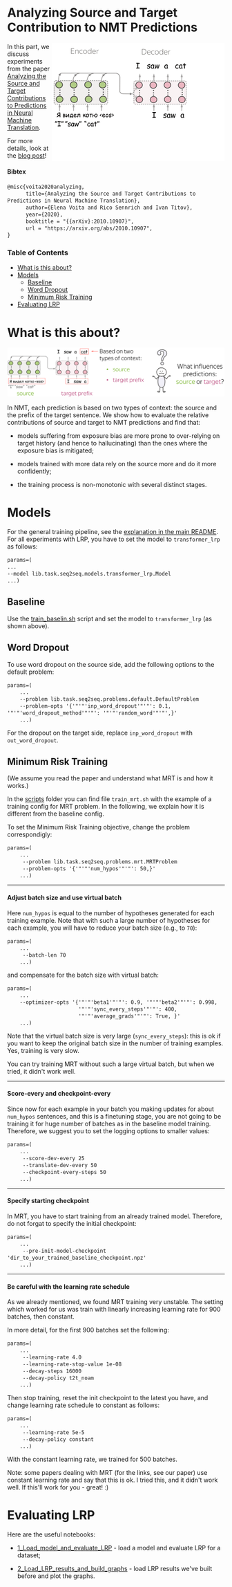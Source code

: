 # Analyzing Source and Target Contribution to NMT Predictions


<img src="../resources/src_dst_main.gif" 
	title="paper logo" width="400" align="right"/>

In this part, we discuss experiments from the paper [Analyzing the Source and Target Contributions to Predictions in Neural Machine Translation](https://arxiv.org/pdf/2010.10907.pdf).

For more details, look at the [blog post](https://lena-voita.github.io/posts/source_target_contributions_to_nmt.html)!
		
#### Bibtex
```
@misc{voita2020analyzing,
      title={Analyzing the Source and Target Contributions to Predictions in Neural Machine Translation}, 
      author={Elena Voita and Rico Sennrich and Ivan Titov},
      year={2020},
      booktitle = "{{arXiv}:2010.10907}",
      url = "https://arxiv.org/abs/2010.10907",
}
```

### Table of Contents

   * [What is this about?](#what-is-this-about)
   * [Models](#models)
      * [Baseline](#baseline)
      * [Word Dropout](#word-dropout)
      * [Minimum Risk Training](#minimum-risk-training)
   * [Evaluating LRP](#evaluating-lrp)


# What is this about?

<img src="../resources/intro_large-min.png" 
	title="intro" />
	
In NMT, each prediction is based on two types of context: the source and the prefix of the target sentence. We show how to evaluate the relative contributions of source and target to NMT predictions and find that:

* models suffering from exposure bias are more prone to over-relying on target history (and hence to hallucinating) than the ones where the exposure bias is mitigated;

* models trained with more data rely on the source more and do it more confidently;

* the training process is non-monotonic with several distinct stages.


# Models

For the general training pipeline, see the [explanation in the main README](../README.md). For all experiments with LRP, you have to set the model to `transformer_lrp` as follows:

```
params=(
...
--model lib.task.seq2seq.models.transformer_lrp.Model
...)
```

## Baseline

Use the [train_baselin.sh](../scripts/train_baseline.sh) script and set the model to `transformer_lrp` (as shown above).

## Word Dropout

To use word dropout on the source side, add the following options to the default problem:
```
params=(
    ...
    --problem lib.task.seq2seq.problems.default.DefaultProblem
    --problem-opts '{'"'"'inp_word_dropout'"'"': 0.1, '"'"'word_dropout_method'"'"': '"'"'random_word'"'"',}'
    ...)
```
For the dropout on the target side, replace `inp_word_dropout` with `out_word_dropout`.

## Minimum Risk Training

(We assume you read the paper and understand what MRT is and how it works.)

In the [scripts](../scripts) folder you can find file `train_mrt.sh` with the example of a training config for MRT problem. In the following, we explain how it is different from the baseline config.

To set the Minimum Risk Training objective, change the problem correspondigly:
```
params=(
    ...
     --problem lib.task.seq2seq.problems.mrt.MRTProblem
     --problem-opts '{'"'"'num_hypos'"'"': 50,}'
    ...)
```

---
#### Adjust batch size and use virtual batch

Here `num_hypos` is equal to the number of hypotheses generated for each training example. Note that  with such a large number of hypotheses for each example, you will have to reduce your batch size (e.g., to `70`):
```
params=(
    ...
     --batch-len 70
    ...)
```
and compensate for the batch size with virtual batch:
```
params=(
    ...
    --optimizer-opts '{'"'"'beta1'"'"': 0.9, '"'"'beta2'"'"': 0.998,
                       '"'"'sync_every_steps'"'"': 400,
                       '"'"'average_grads'"'"': True, }'
    ...)
```
Note that the virtual batch size is very large (`sync_every_steps`): this is ok if you want to keep the original batch size in the number of training examples. Yes, training is very slow.

You can try training MRT without such a large virtual batch, but when we tried, it didn't work well.

---
#### Score-every and checkpoint-every
Since now for each example in your batch you making updates for about `num_hypos` sentences, and this is a finetuning stage, you are not going to be training it for huge number of batches as in the baseline model training. Therefore, we suggest you to set the logging options to smaller values:

```
params=(
    ...
     --score-dev-every 25
     --translate-dev-every 50
     --checkpoint-every-steps 50
    ...)
```

---
#### Specify starting checkpoint
In MRT, you have to start training from an already trained model. Therefore, do not forgat to specify the initial checkpoint:
```
params=(
    ...
     --pre-init-model-checkpoint 'dir_to_your_trained_baseline_checkpoint.npz'
    ...)
```

---
#### Be careful with the learning rate schedule

As we already mentioned, we found MRT training very unstable. The setting which worked for us was train with linearly increasing learning rate for 900 batches, then constant.

In more detail, for the first 900 batches set the following:
    
```
params=(
    ...
     --learning-rate 4.0
     --learning-rate-stop-value 1e-08
     --decay-steps 16000
     --decay-policy t2t_noam
    ...)
```
Then stop training, reset the init checkpoint to the latest you have, and change learning rate schedule to constant as follows:
```
params=(
    ...
     --learning-rate 5e-5
     --decay-policy constant
    ...)
```
With the constant learning rate, we trained for 500 batches.

Note: some papers dealing with MRT (for the links, see our paper) use constant learning rate and say that this is ok. I tried this, and it didn't work well. If this'll work for you - great! :)

# Evaluating LRP

Here are the useful notebooks:
* [1_Load_model_and_evaluate_LRP](./1_Load_model_and_evaluate_LRP.ipynb) - load a model and evaluate LRP for a dataset;

* [2_Load_LRP_results_and_build_graphs](./2_Load_LRP_results_and_build_graphs.ipynb) - load LRP results we've built before and plot the graphs.
